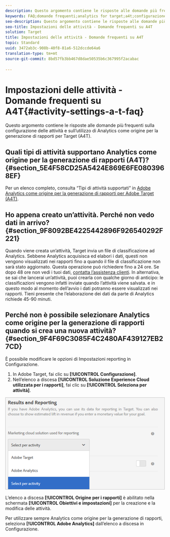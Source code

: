 ```yaml
---
description: Questo argomento contiene le risposte alle domande più frequenti sulla configurazione delle attività e sull’utilizzo di Analytics come origine per la generazione di rapporti per Target (A4T).
keywords: FAQ;domande frequenti;analytics for target;a4t;configurazione delle attività
seo-description: Questo argomento contiene le risposte alle domande più frequenti sulla configurazione delle attività e sull’utilizzo di Analytics come origine per la generazione di rapporti per Target (A4T).
seo-title: Impostazioni delle attività - Domande frequenti su A4T
solution: Target
title: Impostazioni delle attività - Domande frequenti su A4T
topic: Standard
uuid: 3472ab3c-908b-40f8-81a6-512dccde64a6
translation-type: tm+mt
source-git-commit: 8bd57fb3bb467d8dae50535b6c367995f2acabac

---
```



# Impostazioni delle attività - Domande frequenti su A4T{#activity-settings-a-t-faq}

Questo argomento contiene le risposte alle domande più frequenti sulla configurazione delle attività e sull’utilizzo di Analytics come origine per la generazione di rapporti per Target (A4T).

## Quali tipi di attività supportano Analytics come origine per la generazione di rapporti (A4T)? {#section_5E4F58CD25A5424E869E6FE0803968EF}

Per un elenco completo, consulta “Tipi di attività supportati” in [Adobe Analytics come origine per la generazione di rapporti per Adobe Target (A4T)](../../../c-integrating-target-with-mac/a4t/a4t.md#concept_7540C8C04259434AB6EE33B09F47A1DE).

## Ho appena creato un’attività. Perché non vedo dati in arrivo? {#section_9F8092BE4225442896F926540292F221}

Quando viene creata un’attività, Target invia un file di classificazione ad Analytics. Sebbene Analytics acquisisca ed elabori i dati, questi non vengono visualizzati nei rapporti fino a quando il file di classificazione non sarà stato aggiornato. Questa operazione può richiedere fino a 24 ore. Se dopo 48 ore non vedi i tuoi dati, [contatta l’assistenza clienti](https://marketing.adobe.com/resources/help/en_US/target/target/r_problem.html). In alternativa, se sai che lancerai un’attività, puoi crearla con qualche giorno di anticipo: le classificazioni vengono infatti inviate quando l’attività viene salvata. e in questo modo al momento dell’avvio i dati potranno essere visualizzati nei rapporti. Tieni presente che l’elaborazione dei dati da parte di Analytics richiede 45-90 minuti.

## Perché non è possibile selezionare Analytics come origine per la generazione di rapporti quando si crea una nuova attività? {#section_9F4F69C3085F4C2480AF439127EB27CD}

È possibile modificare le opzioni di Impostazioni reporting in Configurazione.

1. In Adobe Target, fai clic su **[!UICONTROL Configurazione]**.
1. Nell’elenco a discesa **[!UICONTROL Soluzione Experience Cloud utilizzata per i rapporti]**, fai clic su **[!UICONTROL Seleziona per attività]**.

![](assets/select-per-activity.png)

L’elenco a discesa **[!UICONTROL Origine per i rapporti]** è abilitato nella schermata **[!UICONTROL Obiettivi e impostazioni]** per la creazione e la modifica delle attività.

Per utilizzare sempre Analytics come origine per la generazione di rapporti, seleziona **[!UICONTROL Adobe Analytics]** dall’elenco a discesa in Configurazione.
